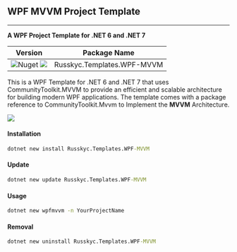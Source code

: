 ﻿## WPF MVVM Project Template

---

**A WPF Project Template for .NET 6 and .NET 7**

| Version                                                                                                                                  | Package Name               |
|------------------------------------------------------------------------------------------------------------------------------------------|----------------------------|
| ![Nuget](https://img.shields.io/nuget/v/Russkyc.Templates.WPF-MVVM?color=1f72de) ![](https://img.shields.io/badge/DotNetCore-2.0-1f72de) | Russkyc.Templates.WPF-MVVM |

This is a WPF Template for .NET 6 and .NET 7 that uses CommunityToolkit.MVVM to provide an efficient and scalable architecture for building modern WPF applications. The template comes with a package reference to CommunityToolkit.Mvvm to Implement the **MVVM** Architecture.

<img src="C:\Users\Russell\RiderTemplates\Russkyc.Wpf.Mvvm\images\Rider Project Preview.png"/>

#### Installation
```cmd
dotnet new install Russkyc.Templates.WPF-MVVM
```
#### Update
```cmd
dotnet new update Russkyc.Templates.WPF-MVVM
```
#### Usage
```cmd
dotnet new wpfmvvm -n YourProjectName
```
#### Removal
```cmd
dotnet new uninstall Russkyc.Templates.WPF-MVVM
```